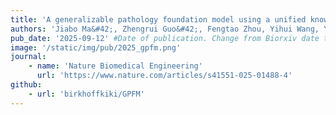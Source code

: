 ```yaml
---
title: 'A generalizable pathology foundation model using a unified knowledge distillation pretraining framework'
authors: 'Jiabo Ma&#42;, Zhengrui Guo&#42;, Fengtao Zhou, Yihui Wang, Yingxue Xu, Jinbang Li, Fang Yan, Yu Cai, Zhengjie Zhu, Cheng Jin, Yi Lin, Xinrui Jiang, Anjia Han, Zhenhui Li, Ronald Cheong Kin Chan, Jiguang Wang, Peng Fei, Kwang-Ting Cheng, Shaoting Zhang#, Li Liang#, Hao Chen#'
pub_date: '2025-09-12' #Date of publication. Change from Biorxiv date to Journal date once accepted
image: '/static/img/pub/2025_gpfm.png'
journal:
    - name: 'Nature Biomedical Engineering'
      url: 'https://www.nature.com/articles/s41551-025-01488-4'
github:
    - url: 'birkhoffkiki/GPFM'
---
```

